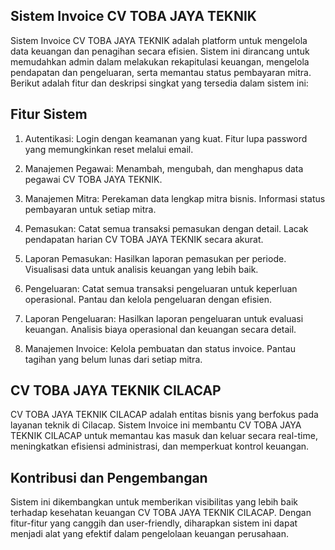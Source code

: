 ## Sistem Invoice CV TOBA JAYA TEKNIK
Sistem Invoice CV TOBA JAYA TEKNIK adalah platform untuk mengelola data keuangan dan penagihan secara efisien. Sistem ini dirancang untuk memudahkan admin dalam melakukan rekapitulasi keuangan, mengelola pendapatan dan pengeluaran, serta memantau status pembayaran mitra. Berikut adalah fitur dan deskripsi singkat yang tersedia dalam sistem ini:

## Fitur Sistem
1. Autentikasi:
Login dengan keamanan yang kuat.
Fitur lupa password yang memungkinkan reset melalui email.

2. Manajemen Pegawai:
Menambah, mengubah, dan menghapus data pegawai CV TOBA JAYA TEKNIK.

3. Manajemen Mitra:
Perekaman data lengkap mitra bisnis.
Informasi status pembayaran untuk setiap mitra.

4. Pemasukan:
Catat semua transaksi pemasukan dengan detail.
Lacak pendapatan harian CV TOBA JAYA TEKNIK secara akurat.

5. Laporan Pemasukan:
Hasilkan laporan pemasukan per periode.
Visualisasi data untuk analisis keuangan yang lebih baik.

6. Pengeluaran:
Catat semua transaksi pengeluaran untuk keperluan operasional.
Pantau dan kelola pengeluaran dengan efisien.

7. Laporan Pengeluaran:
Hasilkan laporan pengeluaran untuk evaluasi keuangan.
Analisis biaya operasional dan keuangan secara detail.

8. Manajemen Invoice:
Kelola pembuatan dan status invoice.
Pantau tagihan yang belum lunas dari setiap mitra.

## CV TOBA JAYA TEKNIK CILACAP
CV TOBA JAYA TEKNIK CILACAP adalah entitas bisnis yang berfokus pada layanan teknik di Cilacap. Sistem Invoice ini membantu CV TOBA JAYA TEKNIK CILACAP untuk memantau kas masuk dan keluar secara real-time, meningkatkan efisiensi administrasi, dan memperkuat kontrol keuangan.

## Kontribusi dan Pengembangan
Sistem ini dikembangkan untuk memberikan visibilitas yang lebih baik terhadap kesehatan keuangan CV TOBA JAYA TEKNIK CILACAP. Dengan fitur-fitur yang canggih dan user-friendly, diharapkan sistem ini dapat menjadi alat yang efektif dalam pengelolaan keuangan perusahaan.